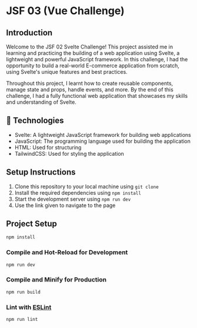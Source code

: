 # JSF 03 (Vue Challenge) 

## Introduction

Welcome to the JSF 02 Svelte Challenge! This project assisted me in learning and practicing the building of a web application using Svelte, a lightweight and powerful JavaScript framework. In this challenge, I had the opportunity to build a real-world E-commerce application from scratch, using Svelte's unique features and best practices.

Throughout this project, I learnt how to create reusable components, manage state and props, handle events, and more. By the end of this challenge, I had a fully functional web application that showcases my skills and understanding of Svelte.

## 🤖 Technologies

* Svelte: A lightweight JavaScript framework for building web applications
* JavaScript: The programming language used for building the application
* HTML: Used for structuring
* TailwindCSS: Used for styling the application

## Setup Instructions

1. Clone this repository to your local machine using `git clone`
2. Install the required dependencies using `npm install`
3. Start the development server using `npm run dev`
4. Use the link given to navigate to the page

## Project Setup

```sh
npm install
```

### Compile and Hot-Reload for Development

```sh
npm run dev
```

### Compile and Minify for Production

```sh
npm run build
```

### Lint with [ESLint](https://eslint.org/)

```sh
npm run lint
```
